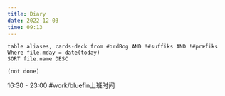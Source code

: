 ```yaml
---
title: Diary
date: 2022-12-03
time: 09:13
---
```


```dataview
table aliases, cards-deck from #ordBog AND !#suffiks AND !#præfiks Where file.mday = date(today)
SORT file.name DESC
```

```tasks
(not done)
```

16:30 - 23:00 #work/bluefin上班时间 
